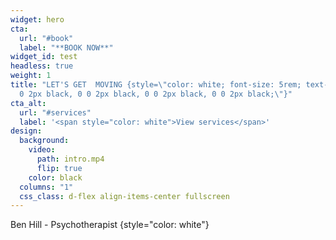 ```yaml
---
widget: hero
cta:
  url: "#book"
  label: "**BOOK NOW**"
widget_id: test
headless: true
weight: 1
title: "LET'S GET  MOVING {style=\"color: white; font-size: 5rem; text-shadow: 0
  0 2px black, 0 0 2px black, 0 0 2px black, 0 0 2px black;\"}"
cta_alt:
  url: "#services"
  label: '<span style="color: white">View services</span>'
design:
  background:
    video:
      path: intro.mp4
      flip: true
    color: black
  columns: "1"
  css_class: d-flex align-items-center fullscreen
---
```

Ben Hill - Psychotherapist
{style="color: white"}